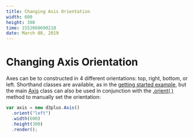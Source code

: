 ```yaml
---
title: Changing Axis Orientation
width: 600
height: 300
time: 1552060690218
date: March 08, 2019
---
```


[width]: 600
[height]: 300

# Changing Axis Orientation

Axes can be to constructed in 4 different orientations: top, right, bottom, or left. Shorthand classes are available, as in the [getting started example](http://d3plus.org/examples/d3plus-axis/getting-started/), but the main [Axis](http://d3plus.org/docs/#Axis) class can also be used in conjunction with the [.orient( )](http://d3plus.org/docs/#Axis.orient) method to manually set the orientation:

```js
var axis = new d3plus.Axis()
  .orient("left")
  .width(600)
  .height(300)
  .render();
```
